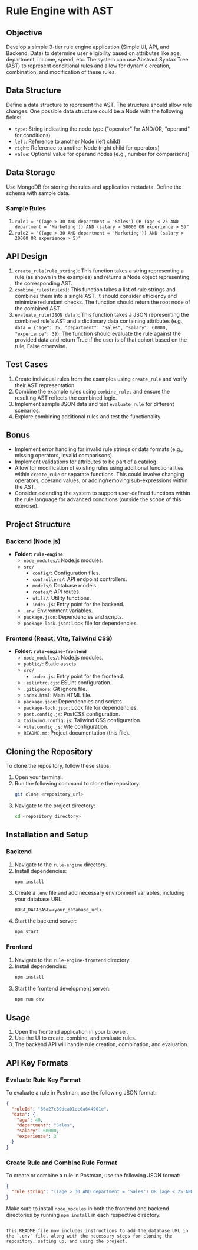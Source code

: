 # Rule Engine with AST

## Objective
Develop a simple 3-tier rule engine application (Simple UI, API, and Backend, Data) to determine user eligibility based on attributes like age, department, income, spend, etc. The system can use Abstract Syntax Tree (AST) to represent conditional rules and allow for dynamic creation, combination, and modification of these rules.

## Data Structure
Define a data structure to represent the AST. The structure should allow rule changes. One possible data structure could be a Node with the following fields:
- `type`: String indicating the node type ("operator" for AND/OR, "operand" for conditions)
- `left`: Reference to another Node (left child)
- `right`: Reference to another Node (right child for operators)
- `value`: Optional value for operand nodes (e.g., number for comparisons)

## Data Storage
Use MongoDB for storing the rules and application metadata. Define the schema with sample data.

### Sample Rules
1. `rule1 = "((age > 30 AND department = 'Sales') OR (age < 25 AND department = 'Marketing')) AND (salary > 50000 OR experience > 5)"`
2. `rule2 = "((age > 30 AND department = 'Marketing')) AND (salary > 20000 OR experience > 5)"`

## API Design
1. `create_rule(rule_string)`: This function takes a string representing a rule (as shown in the examples) and returns a Node object representing the corresponding AST.
2. `combine_rules(rules)`: This function takes a list of rule strings and combines them into a single AST. It should consider efficiency and minimize redundant checks. The function should return the root node of the combined AST.
3. `evaluate_rule(JSON data)`: This function takes a JSON representing the combined rule's AST and a dictionary data containing attributes (e.g., `data = {"age": 35, "department": "Sales", "salary": 60000, "experience": 3}`). The function should evaluate the rule against the provided data and return True if the user is of that cohort based on the rule, False otherwise.

## Test Cases
1. Create individual rules from the examples using `create_rule` and verify their AST representation.
2. Combine the example rules using `combine_rules` and ensure the resulting AST reflects the combined logic.
3. Implement sample JSON data and test `evaluate_rule` for different scenarios.
4. Explore combining additional rules and test the functionality.

## Bonus
- Implement error handling for invalid rule strings or data formats (e.g., missing operators, invalid comparisons).
- Implement validations for attributes to be part of a catalog.
- Allow for modification of existing rules using additional functionalities within `create_rule` or separate functions. This could involve changing operators, operand values, or adding/removing sub-expressions within the AST.
- Consider extending the system to support user-defined functions within the rule language for advanced conditions (outside the scope of this exercise).

## Project Structure

### Backend (Node.js)
- **Folder: `rule-engine`**
  - `node_modules/`: Node.js modules.
  - `src/`
    - `config/`: Configuration files.
    - `controllers/`: API endpoint controllers.
    - `models/`: Database models.
    - `routes/`: API routes.
    - `utils/`: Utility functions.
    - `index.js`: Entry point for the backend.
  - `.env`: Environment variables.
  - `package.json`: Dependencies and scripts.
  - `package-lock.json`: Lock file for dependencies.

### Frontend (React, Vite, Tailwind CSS)
- **Folder: `rule-engine-frontend`**
  - `node_modules/`: Node.js modules.
  - `public/`: Static assets.
  - `src/`
    - `index.js`: Entry point for the frontend.
  - `.eslintrc.cjs`: ESLint configuration.
  - `.gitignore`: Git ignore file.
  - `index.html`: Main HTML file.
  - `package.json`: Dependencies and scripts.
  - `package-lock.json`: Lock file for dependencies.
  - `post.config.js`: PostCSS configuration.
  - `tailwind.config.js`: Tailwind CSS configuration.
  - `vite.config.js`: Vite configuration.
  - `README.md`: Project documentation (this file).

## Cloning the Repository

To clone the repository, follow these steps:

1. Open your terminal.
2. Run the following command to clone the repository:
   ```sh
   git clone <repository_url>
   ```
3. Navigate to the project directory:
   ```sh
   cd <repository_directory>
   ```

## Installation and Setup

### Backend
1. Navigate to the `rule-engine` directory.
2. Install dependencies:
   ```sh
   npm install
   ```
3. Create a `.env` file and add necessary environment variables, including your database URL:
   ```plaintext
   HORA_DATABASE=<your_database_url>
   ```
4. Start the backend server:
   ```sh
   npm start
   ```

### Frontend
1. Navigate to the `rule-engine-frontend` directory.
2. Install dependencies:
   ```sh
   npm install
   ```
3. Start the frontend development server:
   ```sh
   npm run dev
   ```

## Usage
1. Open the frontend application in your browser.
2. Use the UI to create, combine, and evaluate rules.
3. The backend API will handle rule creation, combination, and evaluation.

## API Key Formats

### Evaluate Rule Key Format
To evaluate a rule in Postman, use the following JSON format:
```json
{
  "ruleId": "66a27c89dca01ec0a644901e",
  "data": {
    "age": 40,
    "department": "Sales",
    "salary": 60000,
    "experience": 3
  }
}
```

### Create Rule and Combine Rule Format
To create or combine a rule in Postman, use the following JSON format:
```json
{
  "rule_string": "((age > 30 AND department = 'Sales') OR (age < 25 AND department = 'Marketing')) AND (salary > 50000 OR experience > 5)"
}
```

Make sure to install `node_modules` in both the frontend and backend directories by running `npm install` in each respective directory.
```

This README file now includes instructions to add the database URL in the `.env` file, along with the necessary steps for cloning the repository, setting up, and using the project.